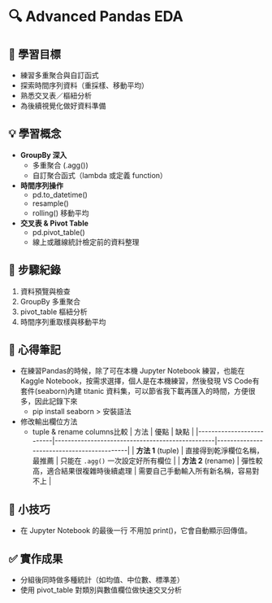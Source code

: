 # 🔍 Advanced Pandas EDA

## 🎯 學習目標
- 練習多重聚合與自訂函式  
- 探索時間序列資料（重採樣、移動平均）  
- 熟悉交叉表／樞紐分析  
- 為後續視覺化做好資料準備  

## 💡 學習概念
- **GroupBy 深入**  
    - 多重聚合 (.agg())  
    - 自訂聚合函式（lambda 或定義 function）  
- **時間序列操作**  
    - pd.to_datetime()
    - resample()
    - rolling() 移動平均  
- **交叉表 & Pivot Table**  
    - pd.pivot_table() 
    - 線上或離線統計檢定前的資料整理

## 📌 步驟紀錄

1. 資料預覽與檢查
2. GroupBy 多重聚合
3. pivot_table 樞紐分析
4. 時間序列重取樣與移動平均

## 🧠 心得筆記
- 在練習Pandas的時候，除了可在本機 Jupyter Notebook 練習，也能在 Kaggle Notebook，按需求選擇，個人是在本機練習，然後發現 VS Code有套件(seaborn)內建 titanic 資料集，可以節省我下載再匯入的時間，方便很多，因此記錄下來
    - pip install seaborn > 安裝語法
- 修改輸出欄位方法
    - tuple & rename columns比較
| 方法                       | 優點                                              | 缺點                                        |
|--------------------------|-------------------------------------------------|-------------------------------------------|
| **方法 1** (tuple)       | 直接得到乾淨欄位名稱，最推薦                          | 只能在 `.agg()` 一次設定好所有欄位           |
| **方法 2** (rename)      | 彈性較高，適合結果很複雜時後續處理                      | 需要自己手動輸入所有新名稱，容易對不上       |


## 🔹 小技巧
- 在 Jupyter Notebook 的最後一行 不用加 print()，它會自動顯示回傳值。


## ✅ 實作成果
- 分組後同時做多種統計（如均值、中位數、標準差）
- 使用 pivot_table 對類別與數值欄位做快速交叉分析